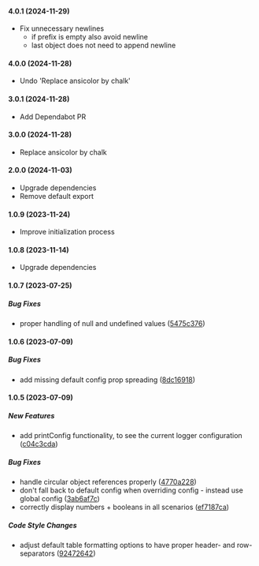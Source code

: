 #### 4.0.1 (2024-11-29)

* Fix unnecessary newlines
  * if prefix is empty also avoid newline
  * last object does not need to append newline

#### 4.0.0 (2024-11-28)

* Undo 'Replace ansicolor by chalk'

#### 3.0.1 (2024-11-28)

* Add Dependabot PR

#### 3.0.0 (2024-11-28)

* Replace ansicolor by chalk

#### 2.0.0 (2024-11-03)

* Upgrade dependencies
* Remove default export

#### 1.0.9 (2023-11-24)

* Improve initialization process

#### 1.0.8 (2023-11-14)

* Upgrade dependencies

#### 1.0.7 (2023-07-25)

##### Bug Fixes

*  proper handling of null and undefined values ([5475c376](https://github.com/maks-io/cheese-log/commit/5475c376d6b14d156753bd43bb9b79ea4ece3996))

#### 1.0.6 (2023-07-09)

##### Bug Fixes

*  add missing default config prop spreading ([8dc16918](https://github.com/maks-io/cheese-log/commit/8dc16918ef28e5102a897bd459f4bbfc22355496))

#### 1.0.5 (2023-07-09)

##### New Features

*  add printConfig functionality, to see the current logger configuration ([c04c3cda](https://github.com/maks-io/cheese-log/commit/c04c3cda404dd65f12a57d8e2dacbd322be52786))

##### Bug Fixes

*  handle circular object references properly ([4770a228](https://github.com/maks-io/cheese-log/commit/4770a2281acbf20a96512576333415faf496a049))
*  don't fall back to default config when overriding config - instead use global config ([3ab6af7c](https://github.com/maks-io/cheese-log/commit/3ab6af7cefea38412f55120c9113937a3dec0e5b))
*  correctly display numbers + booleans in all scenarios ([ef7187ca](https://github.com/maks-io/cheese-log/commit/ef7187ca8f8b24749ce51e5804a3172673452e6d))

##### Code Style Changes

*  adjust default table formatting options to have proper header- and row-separators ([92472642](https://github.com/maks-io/cheese-log/commit/92472642aba7d831694ba75dbe2c8b15d188c915))

